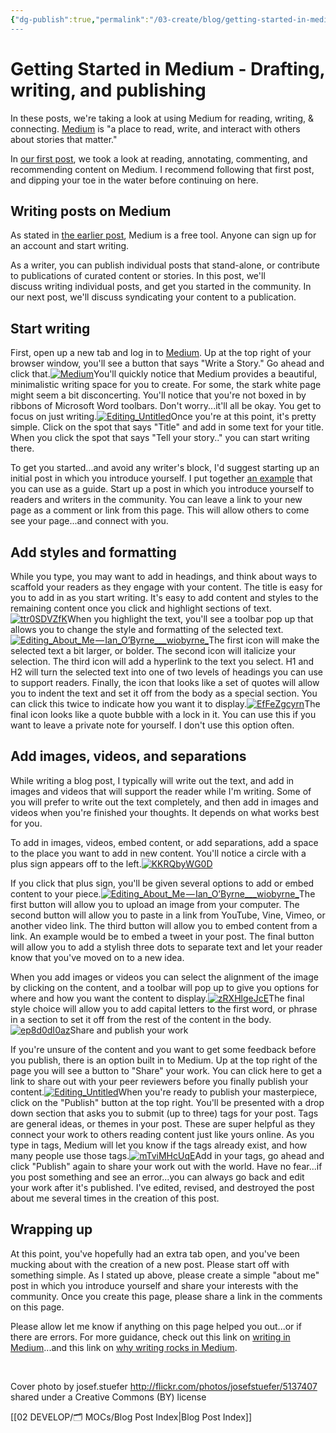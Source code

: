 ```yaml
---
{"dg-publish":true,"permalink":"/03-create/blog/getting-started-in-medium-drafting-writing-and-publishing/","title":"Getting Started in Medium: Drafting, writing, and publishing","tags":["blogging","medium","online-content-construction","writing"]}
---
```


# Getting Started in Medium - Drafting, writing, and publishing

In these posts, we're taking a look at using Medium for reading, writing, & connecting. [Medium](https://medium.com/) is "a place to read, write, and interact with others about stories that matter."

In [our first post](https://medium.com/@wiobyrne/getting-started-in-medium-reading-annotating-commenting-and-recommending-757f43be83ee#.p2cgqed9r), we took a look at reading, annotating, commenting, and recommending content on Medium. I recommend following that first post, and dipping your toe in the water before continuing on here.

## Writing posts on Medium

As stated in [the earlier post](https://medium.com/@wiobyrne/getting-started-in-medium-reading-annotating-commenting-and-recommending-757f43be83ee#.p2cgqed9r), Medium is a free tool. Anyone can sign up for an account and start writing.

As a writer, you can publish individual posts that stand-alone, or contribute to publications of curated content or stories. In this post, we'll discuss writing individual posts, and get you started in the community. In our next post, we'll discuss syndicating your content to a publication.

## Start writing

First, open up a new tab and log in to [Medium](https://medium.com/). Up at the top right of your browser window, you'll see a button that says "Write a Story." Go ahead and click that.[![Medium](images/Medium1-1024x415.png)](http://wiobyrne.com/wp-content/uploads/2015/10/Medium1.png)You'll quickly notice that Medium provides a beautiful, minimalistic writing space for you to create. For some, the stark white page might seem a bit disconcerting. You'll notice that you're not boxed in by ribbons of Microsoft Word toolbars. Don't worry...it'll all be okay. You get to focus on just writing.[![Editing_Untitled](images/Editing_Untitled.png)](http://wiobyrne.com/wp-content/uploads/2015/10/Editing_Untitled.png)Once you're at this point, it's pretty simple. Click on the spot that says "Title" and add in some text for your title. When you click the spot that says "Tell your story.." you can start writing there.

To get you started...and avoid any writer's block, I'd suggest starting up an initial post in which you introduce yourself. I put together [an example](https://medium.com/@wiobyrne/about-me-24a63f26e391#.oelysvlac) that you can use as a guide. Start up a post in which you introduce yourself to readers and writers in the community. You can leave a link to your new page as a comment or link from this page. This will allow others to come see your page...and connect with you.

## Add styles and formatting

While you type, you may want to add in headings, and think about ways to scaffold your readers as they engage with your content. The title is easy for you to add in as you start writing. It's easy to add content and styles to the remaining content once you click and highlight sections of text.[![ttr0SDVZfK](images/ttr0SDVZfK.gif)](http://wiobyrne.com/wp-content/uploads/2015/10/ttr0SDVZfK.gif)When you highlight the text, you'll see a toolbar pop up that allows you to change the style and formatting of the selected text.[![Editing_About_Me — Ian_O’Byrne___wiobyrne_](images/Editing_About_Me — Ian_O’Byrne___wiobyrne_.png)](http://wiobyrne.com/wp-content/uploads/2015/10/Editing_About_Me — Ian_O’Byrne___wiobyrne_.png)The first icon will make the selected text a bit larger, or bolder. The second icon will italicize your selection. The third icon will add a hyperlink to the text you select. H1 and H2 will turn the selected text into one of two levels of headings you can use to support readers. Finally, the icon that looks like a set of quotes will allow you to indent the text and set it off from the body as a special section. You can click this twice to indicate how you want it to display.[![EfFeZgcyrn](images/EfFeZgcyrn.gif)](http://wiobyrne.com/wp-content/uploads/2015/10/EfFeZgcyrn.gif)The final icon looks like a quote bubble with a lock in it. You can use this if you want to leave a private note for yourself. I don't use this option often.

## Add images, videos, and separations

While writing a blog post, I typically will write out the text, and add in images and videos that will support the reader while I'm writing. Some of you will prefer to write out the text completely, and then add in images and videos when you're finished your thoughts. It depends on what works best for you.

To add in images, videos, embed content, or add separations, add a space to the place you want to add in new content. You'll notice a circle with a plus sign appears off to the left.[![KKRQbyWG0D](images/KKRQbyWG0D.gif)](http://wiobyrne.com/wp-content/uploads/2015/10/KKRQbyWG0D.gif)

If you click that plus sign, you'll be given several options to add or embed content to your piece.[![Editing_About_Me — Ian_O’Byrne___wiobyrne_](images/Editing_About_Me — Ian_O’Byrne___wiobyrne_1.png)](http://wiobyrne.com/wp-content/uploads/2015/10/Editing_About_Me — Ian_O’Byrne___wiobyrne_1.png)The first button will allow you to upload an image from your computer. The second button will allow you to paste in a link from YouTube, Vine, Vimeo, or another video link. The third button will allow you to embed content from a link. An example would be to embed a tweet in your post. The final button will allow you to add a stylish three dots to separate text and let your reader know that you've moved on to a new idea.

When you add images or videos you can select the alignment of the image by clicking on the content, and a toolbar will pop up to give you options for where and how you want the content to display.[![zRXHlgeJcE](images/zRXHlgeJcE.gif)](http://wiobyrne.com/wp-content/uploads/2015/10/zRXHlgeJcE.gif)The final style choice will allow you to add capital letters to the first word, or phrase in a section to set it off from the rest of the content in the body.[![ep8d0dI0az](images/ep8d0dI0az.gif)](http://wiobyrne.com/wp-content/uploads/2015/10/ep8d0dI0az.gif)Share and publish your work

If you're unsure of the content and you want to get some feedback before you publish, there is an option built in to Medium. Up at the top right of the page you will see a button to "Share" your work. You can click here to get a link to share out with your peer reviewers before you finally publish your content.[![Editing_Untitled](images/Editing_Untitled1.png)](http://wiobyrne.com/wp-content/uploads/2015/10/Editing_Untitled1.png)When you're ready to publish your masterpiece, click on the "Publish" button at the top right. You'll be presented with a drop down section that asks you to submit (up to three) tags for your post. Tags are general ideas, or themes in your post. These are super helpful as they connect your work to others reading content just like yours online. As you type in tags, Medium will let you know if the tags already exist, and how many people use those tags.[![mTviMHcUqE](images/mTviMHcUqE.gif)](http://wiobyrne.com/wp-content/uploads/2015/10/mTviMHcUqE.gif)Add in your tags, go ahead and click "Publish" again to share your work out with the world. Have no fear...if you post something and see an error...you can always go back and edit your work after it's published. I've edited, revised, and destroyed the post about me several times in the creation of this post.

## Wrapping up

At this point, you've hopefully had an extra tab open, and you've been mucking about with the creation of a new post. Please start off with something simple. As I stated up above, please create a simple "about me" post in which you introduce yourself and share your interests with the community. Once you create this page, please share a link in the comments on this page.

Please allow let me know if anything on this page helped you out...or if there are errors. For more guidance, check out this link on [writing in Medium](https://medium.com/help-center/writing-128f049a7ad#.7eo6hx9z8)...and this link on [why writing rocks in Medium](https://medium.com/@mwichary/ten-reasons-why-i-love-writing-on-medium-894ba542f556#.3fygnugtq).

 

Cover photo by josef.stuefer http://flickr.com/photos/josefstuefer/5137407 shared under a Creative Commons (BY) license

[[02 DEVELOP/🗂️ MOCs/Blog Post Index\|Blog Post Index]]